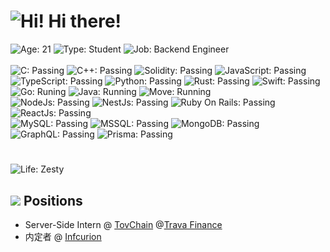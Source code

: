 # ![Hi!](https://i.imgur.com/Cq7IBUT.png) Hi there!

![Age: 21](https://img.shields.io/badge/age-21-green?style=for-the-badge)
![Type: Student](https://img.shields.io/badge/type-Student-yellow?style=for-the-badge)
![Job: Backend Engineer](https://img.shields.io/badge/work-backend%20engineer-orange?style=for-the-badge)  
<br />
![C: Passing](https://img.shields.io/badge/C-passing-blueviolet?style=for-the-badge)
![C++: Passing](https://img.shields.io/badge/C++-passing-violet?style=for-the-badge)
![Solidity: Passing](https://img.shields.io/badge/Solidity-passing-black?style=for-the-badge)
![JavaScript: Passing](https://img.shields.io/badge/JavaScript-passing-yellow?style=for-the-badge)
![TypeScript: Passing](https://img.shields.io/badge/Typescript-passing-blue?style=for-the-badge)
![Python: Passing](https://img.shields.io/badge/Python-passing-9cf?style=for-the-badge)
![Rust: Passing](https://img.shields.io/badge/Rust-passing-critical?style=for-the-badge)
![Swift: Passing](https://img.shields.io/badge/Swift-passing-orange?style=for-the-badge)
![Go: Runing](https://img.shields.io/badge/Go-running-lightgray?style=for-the-badge)
![Java: Running](https://img.shields.io/badge/Java-running-lightgray?style=for-the-badge)
![Move: Running](https://img.shields.io/badge/Move-running-lightgray?style=for-the-badge)
<br />
![NodeJs: Passing](https://img.shields.io/badge/NodeJs-passing-green?style=for-the-badge)
![NestJs: Passing](https://img.shields.io/badge/NestJs-passing-red?style=for-the-badge)
![Ruby On Rails: Passing](https://img.shields.io/badge/RubyOnRails-passing-brown?style=for-the-badge)
![ReactJs: Passing](https://img.shields.io/badge/ReactJs-passing-blue?style=for-the-badge)
<br />
![MySQL: Passing](https://img.shields.io/badge/Mysql-passing-9cf?style=for-the-badge)
![MSSQL: Passing](https://img.shields.io/badge/MSSQL-passing-informational?style=for-the-badge)
![MongoDB: Passing](https://img.shields.io/badge/MongoDB-passing-success?style=for-the-badge)
![GraphQL: Passing](https://img.shields.io/badge/GraphQL-passing-ff69b4?style=for-the-badge)
![Prisma: Passing](https://img.shields.io/badge/Prisma-passing-lightgrey?style=for-the-badge)
#
![Life: Zesty](https://img.shields.io/badge/Life-Zesty-red?style=for-the-badge)

## ![](https://i.imgur.com/16b6BnZ.png) Positions

- Server-Side Intern @ [TovChain](https://tovchain.io/) @[Trava Finance](https://trava.finance/)
- 内定者  @ [Infcurion](https://infcurion.com/)
